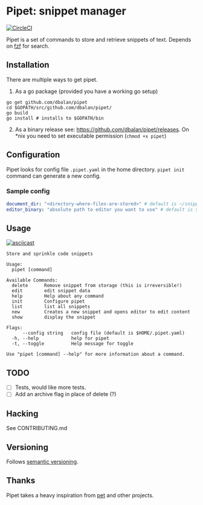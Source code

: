 # Pipet: snippet manager

[![CircleCI](https://circleci.com/gh/dbalan/pipet/tree/master.svg?style=svg)](https://circleci.com/gh/dbalan/pipet/tree/master)

Pipet is a set of commands to store and retrieve snippets of text. Depends on
[fzf](https://github.com/junegunn/fzf) for search.

## Installation
There are multiple ways to get pipet.
1. As a go package (provided you have a working go setup)
```
go get github.com/dbalan/pipet
cd $GOPATH/src/github.com/dbalan/pipet/
go build
go install # installs to $GOPATH/bin
```

2. As a binary release
see: https://github.com/dbalan/pipet/releases. On *nix you need to set executable permission (`chmod +x pipet`)

## Configuration
Pipet looks for config file `.pipet.yaml` in the home directory. `pipet init` command can generate a new config.

### Sample config

```yaml
document_dir: "<directory-where-files-are-stored>" # default is ~/snippets
editor_binary: "absolute path to editor you want to use" # default is $EDITOR environment variable
```

## Usage

[![asciicast](https://asciinema.org/a/pDumZGUeirlDHdzieWtNB5riL.png)](https://asciinema.org/a/pDumZGUeirlDHdzieWtNB5riL)

```
Store and sprinkle code snippets

Usage:
  pipet [command]

Available Commands:
  delete      Remove snippet from storage (this is irreversible!)
  edit        edit snippet data
  help        Help about any command
  init        Configure pipet
  list        list all snippets
  new         Creates a new snippet and opens editor to edit content
  show        display the snippet

Flags:
      --config string   config file (default is $HOME/.pipet.yaml)
  -h, --help            help for pipet
  -t, --toggle          Help message for toggle

Use "pipet [command] --help" for more information about a command.
```

## TODO
  - [ ] Tests, would like more tests.
  - [ ] Add an archive flag in place of delete (?)

## Hacking
See CONTRIBUTING.md

## Versioning
Follows [semantic versioning](https://semver.org/spec/v2.0.0.html).

## Thanks
Pipet takes a heavy inspiration from [pet](https://github.com/knqyf263/pet) and other projects.

